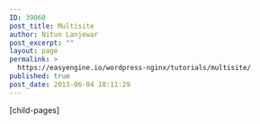 ```yaml
---
ID: 39060
post_title: Multisite
author: Nitun Lanjewar
post_excerpt: ""
layout: page
permalink: >
  https://easyengine.io/wordpress-nginx/tutorials/multisite/
published: true
post_date: 2013-06-04 18:11:29
---
```

[child-pages]